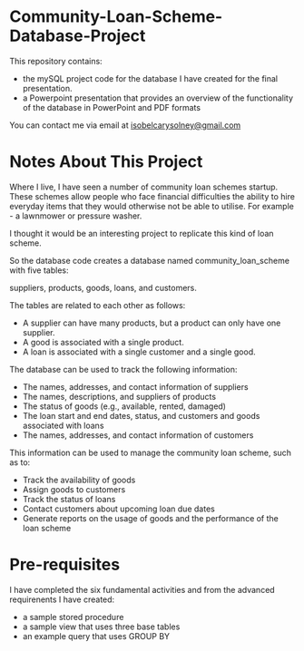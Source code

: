 # Community-Loan-Scheme-Database-Project

This repository contains: 

* the mySQL project code for the database I have created for the final presentation.
* a Powerpoint presentation that provides an overview of the functionality of the database in PowerPoint and PDF formats


You can contact me via email at isobelcarysolney@gmail.com

# Notes About This Project

Where I live, I have seen a number of community loan schemes startup. These schemes allow people who face financial difficulties the ability to hire everyday items that they would otherwise not be able to utilise.  For example - a lawnmower or pressure washer. 

I thought it would be an interesting project to replicate this kind of loan scheme.

So the database code creates a database named community_loan_scheme with five tables: 

suppliers, products, goods, loans, and customers. 

The tables are related to each other as follows:

*	A supplier can have many products, but a product can only have one supplier.
*	A good is associated with a single product.
*	A loan is associated with a single customer and a single good.

The database can be used to track the following information:

*	The names, addresses, and contact information of suppliers
*	The names, descriptions, and suppliers of products
*	The status of goods (e.g., available, rented, damaged)
*	The loan start and end dates, status, and customers and goods associated with loans
*	The names, addresses, and contact information of customers

This information can be used to manage the community loan scheme, such as to:

*	Track the availability of goods
*	Assign goods to customers
*	Track the status of loans
*	Contact customers about upcoming loan due dates
*	Generate reports on the usage of goods and the performance of the loan scheme

# Pre-requisites

I have completed the six fundamental activities and from the advanced requirenents I have created:

* a sample stored procedure
* a sample view that uses three base tables
* an example query that uses GROUP BY
